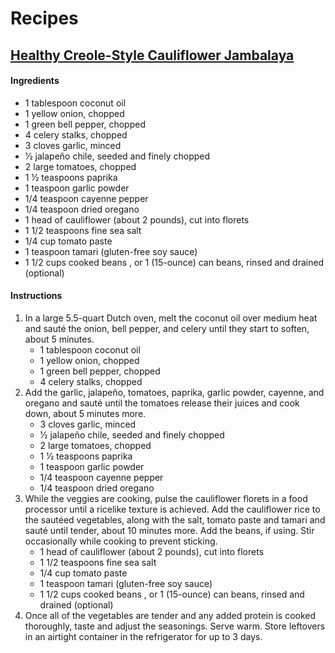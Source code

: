 # Recipes
## [Healthy Creole-Style Cauliflower Jambalaya](http://detoxinista.com/2017/02/healthy-creole-style-cauliflower-jambalaya/)
#### Ingredients
* 1 tablespoon coconut oil
* 1 yellow onion, chopped
* 1 green bell pepper, chopped
* 4 celery stalks, chopped 
* 3 cloves garlic, minced
* 1⁄2 jalapeño chile, seeded and finely chopped
* 2 large tomatoes, chopped
* 1 1⁄2 teaspoons paprika
* 1 teaspoon garlic powder
* 1/4 teaspoon cayenne pepper
* 1/4 teaspoon dried oregano
* 1 head of cauliflower (about 2 pounds), cut into florets
* 1 1/2 teaspoons fine sea salt
* 1/4 cup tomato paste
* 1 teaspoon tamari (gluten-free soy sauce)
* 1 1/2 cups cooked beans , or 1 (15-ounce) can beans, rinsed and drained (optional)
#### Instructions
1. In a large 5.5-quart Dutch oven, melt the coconut oil over medium heat and sauté the onion, bell pepper, and celery until they start to soften, about 5 minutes. 
   * 1 tablespoon coconut oil
   * 1 yellow onion, chopped
   * 1 green bell pepper, chopped
   * 4 celery stalks, chopped 
2. Add the garlic, jalapeño, tomatoes, paprika, garlic powder, cayenne, and oregano and sauté until the tomatoes release their juices and cook down, about 5 minutes more.
   * 3 cloves garlic, minced
   * 1⁄2 jalapeño chile, seeded and finely chopped
   * 2 large tomatoes, chopped
   * 1 1⁄2 teaspoons paprika
   * 1 teaspoon garlic powder
   * 1/4 teaspoon cayenne pepper
   * 1/4 teaspoon dried oregano
3. While the veggies are cooking, pulse the cauliflower florets in a food processor until a ricelike texture is achieved. Add the cauliflower rice to the sautéed vegetables, along with the salt, tomato paste and tamari and sauté until tender, about 10 minutes more. Add the beans, if using. Stir occasionally while cooking to prevent sticking.
   * 1 head of cauliflower (about 2 pounds), cut into florets
   * 1 1/2 teaspoons fine sea salt
   * 1/4 cup tomato paste
   * 1 teaspoon tamari (gluten-free soy sauce)
   * 1 1/2 cups cooked beans , or 1 (15-ounce) can beans, rinsed and drained (optional)
3. Once all of the vegetables are tender and any added protein is cooked thoroughly, taste and adjust the seasonings. Serve warm. Store leftovers in an airtight container in the refrigerator for up to 3 days.
